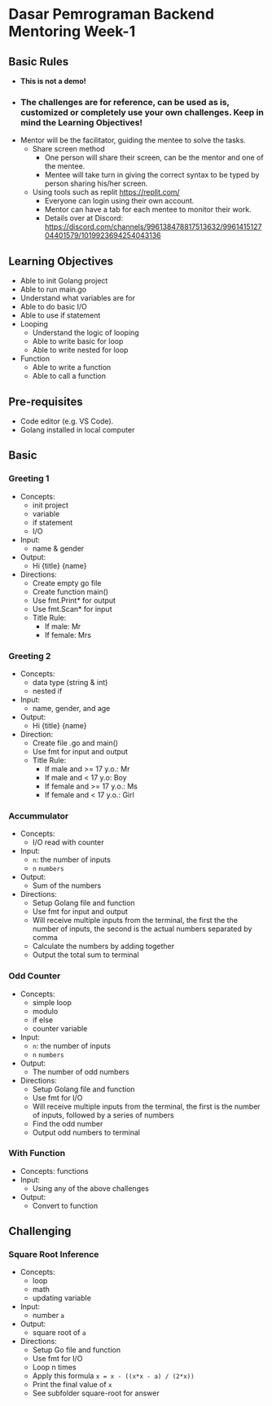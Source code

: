 # Dasar Pemrograman Backend Mentoring Week-1

## Basic Rules
- **This is not a demo!**
- ### **The challenges are for reference, can be used as is, customized or completely use your own challenges. Keep in mind the Learning Objectives!**
- Mentor will be the facilitator, guiding the mentee to solve the tasks.
  - Share screen method
    - One person will share their screen, can be the mentor and one of the mentee.
    - Mentee will take turn in giving the correct syntax to be typed by person sharing his/her screen.
  - Using tools such as replit https://replit.com/
    - Everyone can login using their own account.
    - Mentor can have a tab for each mentee to monitor their work.
    - Details over at Discord: https://discord.com/channels/996138478817513632/996141512704401579/1019923694254043136
  
## Learning Objectives

- Able to init Golang project
- Able to run main.go
- Understand what variables are for
- Able to do basic I/O
- Able to use if statement
- Looping
  - Understand the logic of looping
  - Able to write basic for loop
  - Able to write nested for loop
- Function
  - Able to write a function
  - Able to call a function

## Pre-requisites

- Code editor (e.g. VS Code).
- Golang installed in local computer

## Basic

### Greeting 1

- Concepts:
  - init project
  - variable
  - if statement
  - I/O
- Input:
  - name & gender
- Output:
  - Hi {title} {name}
- Directions:
  - Create empty go file
  - Create function main()
  - Use fmt.Print* for output
  - Use fmt.Scan* for input
  - Title Rule:
    - If male: Mr
    - If female: Mrs

### Greeting 2

- Concepts:
  - data type (string & int)
  - nested if
- Input:
  - name, gender, and age
- Output:
  - Hi {title} {name}
- Direction:
  - Create file .go and main()
  - Use fmt for input and output
  - Title Rule:
    - If male and >= 17 y.o.: Mr
    - If male and < 17 y.o: Boy
    - If female and >= 17 y.o.: Ms
    - If female and < 17 y.o.: Girl

### Accummulator

- Concepts:
  - I/O read with counter
- Input:
  - `n`: the number of inputs
  - `n` `numbers`
- Output:
  - Sum of the numbers
- Directions:
  - Setup Golang file and function
  - Use fmt for input and output
  - Will receive multiple inputs from the terminal, the first the the number of inputs, the second is the actual numbers separated by comma
  - Calculate the numbers by adding together
  - Output the total sum to terminal

### Odd Counter

- Concepts:
  - simple loop
  - modulo
  - if else
  - counter variable
- Input:
  - `n`: the number of inputs
  - `n` `numbers`
- Output:
  - The number of odd numbers
- Directions:
  - Setup Golang file and function
  - Use fmt for I/O
  - Will receive multiple inputs from the terminal, the first is the number of inputs, followed by a series of numbers
  - Find the odd number
  - Output odd numbers to terminal

### With Function
- Concepts: functions
- Input:
  - Using any of the above challenges
- Output:
  - Convert to function

## Challenging

### Square Root Inference

- Concepts:
  - loop
  - math
  - updating variable
- Input:
  - number `a`
- Output:
  - square root of `a`
- Directions:
  - Setup Go file and function
  - Use fmt for I/O
  - Loop n times
  - Apply this formula `x = x - ((x*x - a) / (2*x))`
  - Print the final value of `x`
  - See subfolder square-root for answer
